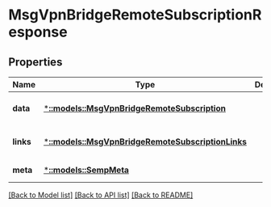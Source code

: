 # MsgVpnBridgeRemoteSubscriptionResponse

## Properties
Name | Type | Description | Notes
------------ | ------------- | ------------- | -------------
**data** | [***::models::MsgVpnBridgeRemoteSubscription**](MsgVpnBridgeRemoteSubscription.md) |  | [optional] [default to null]
**links** | [***::models::MsgVpnBridgeRemoteSubscriptionLinks**](MsgVpnBridgeRemoteSubscriptionLinks.md) |  | [optional] [default to null]
**meta** | [***::models::SempMeta**](SempMeta.md) |  | [default to null]

[[Back to Model list]](../README.md#documentation-for-models) [[Back to API list]](../README.md#documentation-for-api-endpoints) [[Back to README]](../README.md)


